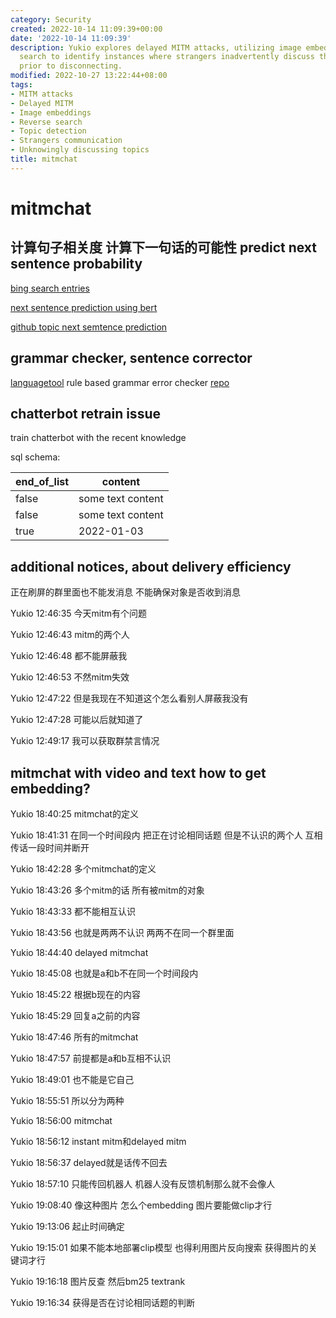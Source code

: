 ```yaml
---
category: Security
created: 2022-10-14 11:09:39+00:00
date: '2022-10-14 11:09:39'
description: Yukio explores delayed MITM attacks, utilizing image embeddings and reverse
  search to identify instances where strangers inadvertently discuss the same topic
  prior to disconnecting.
modified: 2022-10-27 13:22:44+08:00
tags:
- MITM attacks
- Delayed MITM
- Image embeddings
- Reverse search
- Topic detection
- Strangers communication
- Unknowingly discussing topics
title: mitmchat
---
```


# mitmchat

## 计算句子相关度 计算下一句话的可能性 predict next sentence probability

[bing search entries](https://cn.bing.com/search?q=predict+next+sentence+probability&form=QBLH&sp=-1&pq=predict+next+sentence+probabilit&sc=8-32&qs=n&sk=&cvid=7BFC0E30DD634E3EAD7B0A769634C98C&ghsh=0&ghacc=0&ghpl=)

[next sentence prediction using bert](https://www.geeksforgeeks.org/next-sentence-prediction-using-bert/)

[github topic next semtence prediction](https://github.com/topics/next-sentence-prediction)

## grammar checker, sentence corrector

[languagetool](https://languagetool.org) rule based grammar error checker [repo](https://github.com/languagetool-org/languagetool)

## chatterbot retrain issue

train chatterbot with the recent knowledge

sql schema:

| end_of_list | content |
|-------------|---------|
|  false      |  some text content    |
|  false      |  some text content    |
|  true       |    2022-01-03 |

## additional notices, about delivery efficiency

正在刷屏的群里面也不能发消息 不能确保对象是否收到消息

Yukio 12:46:35
今天mitm有个问题

Yukio 12:46:43
mitm的两个人

Yukio 12:46:48
都不能屏蔽我

Yukio 12:46:53
不然mitm失效

Yukio 12:47:22
但是我现在不知道这个怎么看别人屏蔽我没有

Yukio 12:47:28
可能以后就知道了

Yukio 12:49:17
我可以获取群禁言情况


## mitmchat with video and text how to get embedding?

Yukio 18:40:25
mitmchat的定义

Yukio 18:41:31
在同一个时间段内 把正在讨论相同话题 但是不认识的两个人 互相传话一段时间并断开

Yukio 18:42:28
多个mitmchat的定义

Yukio 18:43:26
多个mitm的话 所有被mitm的对象

Yukio 18:43:33
都不能相互认识

Yukio 18:43:56
也就是两两不认识 两两不在同一个群里面

Yukio 18:44:40
delayed mitmchat

Yukio 18:45:08
也就是a和b不在同一个时间段内

Yukio 18:45:22
根据b现在的内容

Yukio 18:45:29
回复a之前的内容

Yukio 18:47:46
所有的mitmchat

Yukio 18:47:57
前提都是a和b互相不认识

Yukio 18:49:01
也不能是它自己

Yukio 18:55:51
所以分为两种

Yukio 18:56:00
mitmchat

Yukio 18:56:12
instant mitm和delayed mitm

Yukio 18:56:37
delayed就是话传不回去

Yukio 18:57:10
只能传回机器人 机器人没有反馈机制那么就不会像人

Yukio 19:08:40
像这种图片 怎么个embedding 图片要能做clip才行

Yukio 19:13:06
起止时间确定

Yukio 19:15:01
如果不能本地部署clip模型 也得利用图片反向搜索 获得图片的关键词才行

Yukio 19:16:18
图片反查 然后bm25 textrank

Yukio 19:16:34
获得是否在讨论相同话题的判断
